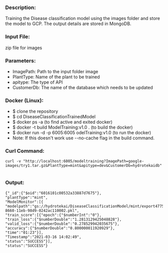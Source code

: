 ### Description:
 Training the Disease classification model using the images folder and store the model to GCP. The output details are stored in MongoDB.

### Input File:
zip file for images

### Parameters:
 
 - ImagePath: Path to the input folder image
 - PlantType: Name of the plant to be trained
 - apitype: The type of API
 - CustomerDb: The name of the database which needs to be updated
 
### Docker (Linux):

- $ clone the repository
- $ cd DiseaseClassificationTrainedModel
- $ docker ps -a  (to find active and exited docker)
- $ docker -t build ModelTraining:v1.0 .     (to build the docker)
- $ docker run -d -p 6005:6005 odelTraining:v1.0   (to run the docker)
- Note: If this doesn't work use --no-cache flag in the build command.

### Curl Command:

```
curl -v "http://localhost:6005/modeltraining?ImagePath=google-images/try1.tar.gz&PlantType=mint&apitype=dev&CustomerDb=hydrotekaidb"
 
```
### Output:

```
{"_id":{"$oid":"6016101c00532a33887d7675"},
"plantType":"mint",
"ModelMonitor":[{
"modelpath":"gs://hydrotekai/DiseaseClassificationModel/mint/export4775db98-8660-11eb-98d9-0242ac110002.pkl",
"train_score":[{"epoch":{"$numberInt":"0"},
"train_loss":{"$numberDouble":"1.2813129425048828"},
"valid_loss":{"$numberDouble":"0.278529942035675"},
"accuracy":{"$numberDouble":"0.800000011920929"},
"time":"01:23"}],
"Timestamp":"2021-03-16 14:02:49",
"status":"SUCCESS"}],
"status":"SUCCESS"}
```
